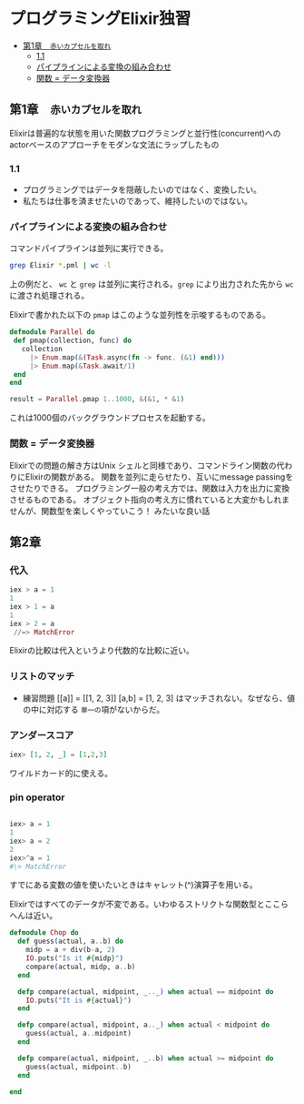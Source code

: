 # プログラミングElixir独習

<!-- START doctoc generated TOC please keep comment here to allow auto update -->
<!-- DON'T EDIT THIS SECTION, INSTEAD RE-RUN doctoc TO UPDATE -->


- [第1章　`赤いカプセルを取れ`](#%E7%AC%AC1%E7%AB%A0%E3%80%80%E8%B5%A4%E3%81%84%E3%82%AB%E3%83%97%E3%82%BB%E3%83%AB%E3%82%92%E5%8F%96%E3%82%8C)
  - [1.1](#11)
  - [パイプラインによる変換の組み合わせ](#%E3%83%91%E3%82%A4%E3%83%97%E3%83%A9%E3%82%A4%E3%83%B3%E3%81%AB%E3%82%88%E3%82%8B%E5%A4%89%E6%8F%9B%E3%81%AE%E7%B5%84%E3%81%BF%E5%90%88%E3%82%8F%E3%81%9B)
  - [関数 = データ変換器](#%E9%96%A2%E6%95%B0--%E3%83%87%E3%83%BC%E3%82%BF%E5%A4%89%E6%8F%9B%E5%99%A8)

<!-- END doctoc generated TOC please keep comment here to allow auto update -->

## 第1章　`赤いカプセルを取れ`

 Elixirは普遍的な状態を用いた関数プログラミングと並行性(concurrent)へのactorベースのアプローチをモダンな文法にラップしたもの

### 1.1

 - プログラミングではデータを隠蔽したいのではなく、変換したい。
 - 私たちは仕事を済ませたいのであって、維持したいのではない。

### パイプラインによる変換の組み合わせ

 コマンドパイプラインは並列に実行できる。

 ```bash
 grep Elixir *.pml | wc -l
 ```

 上の例だと、 `wc` と `grep` は並列に実行される。`grep` により出力された先から `wc` に渡され処理される。

 Elixirで書かれた以下の `pmap` はこのような並列性を示唆するものである。

 ```elixir
 defmodule Parallel do
  def pmap(collection, func) do
    collection
      |> Enum.map(&(Task.async(fn -> func. (&1) end)))
      |> Enum.map(&Task.await/1)
  end
end

result = Parallel.pmap 1..1000, &(&1, * &1)
```

これは1000個のバックグラウンドプロセスを起動する。


### 関数 = データ変換器

Elixirでの問題の解き方はUnix シェルと同様であり、コマンドライン関数の代わりにElixirの関数がある。
関数を並列に走らせたり、互いにmessage passingをさせたりできる。
プログラミング一般の考え方では、関数は入力を出力に変換させるものである。
オブジェクト指向の考え方に慣れていると大変かもしれませんが、関数型を楽しくやっていこう！
みたいな良い話

## 第2章

### 代入

```elixir
iex > a = 1
1
iex > 1 = a
1
iex > 2 = a
 //=> MatchError

```

Elixirの比較は代入というより代数的な比較に近い。

### リストのマッチ

- 練習問題
[[a]] = [[1, 2, 3]]
[a,b] = [1, 2, 3]
はマッチされない。なぜなら、値の中に対応する  `単一の`項がないからだ。

### アンダースコア

```elixir
iex> [1, 2, _] = [1,2,3]
```
ワイルドカード的に使える。

### pin operator


```elixir

iex> a = 1
1
iex> a = 2
2
iex>^a = 1
#\> MatchError
```

すでにある変数の値を使いたいときはキャレット(^)演算子を用いる。

Elixirではすべてのデータが不変である。いわゆるストリクトな関数型とここらへんは近い。

```elixir
defmodule Chop do
  def guess(actual, a..b) do
    midp = a + div(b-a, 2)
    IO.puts("Is it #{midp}")
    compare(actual, midp, a..b)
  end

  defp compare(actual, midpoint, _.._) when actual == midpoint do
    IO.puts("It is #{actual}")
  end

  defp compare(actual, midpoint, a.._) when actual < midpoint do
    guess(actual, a..midpoint)
  end

  defp compare(actual, midpoint, _..b) when actual >= midpoint do
    guess(actual, midpoint..b)
  end

end

```
